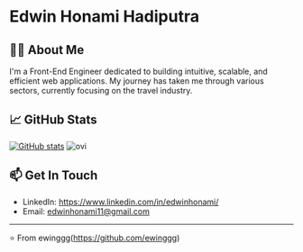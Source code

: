 # Edwin Honami Hadiputra

## 👨‍💻 About Me

I'm a Front-End Engineer dedicated to building intuitive, scalable, and efficient web applications. My journey has taken me through various sectors, currently focusing on the travel industry.

## 📈 GitHub Stats

[![GitHub stats](https://github-readme-stats.vercel.app/api?username=ewinggg&show_icons=true&theme=radical)](https://github.com/anuraghazra/github-readme-stats)
<img src="https://github-readme-stats.vercel.app/api/top-langs?username=ewinggg&show_icons=true&locale=en&layout=compact&theme=chartreuse-dark" alt="ovi" />

## 📫 Get In Touch

- LinkedIn: https://www.linkedin.com/in/edwinhonami/
- Email: edwinhonami11@gmail.com

---
⭐️ From ewinggg(https://github.com/ewinggg)
